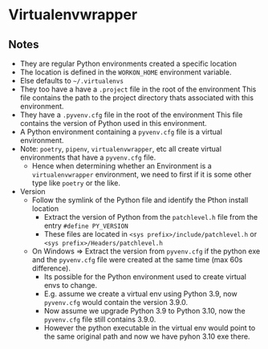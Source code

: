 # Virtualenvwrapper

## Notes

- They are regular Python environments created a specific location
- The location is defined in the `WORKON_HOME` environment variable.
- Else defaults to `~/.virtualenvs`
- They too have a have a `.project` file in the root of the environment
  This file contains the path to the project directory thats associated with this environment.
- They have a `.pyvenv.cfg` file in the root of the environment
  This file contains the version of Python used in this environment.
- A Python environment containing a `pyvenv.cfg` file is a virtual environment.
- Note: `poetry`, `pipenv`, `virtualenvwrapper`, etc all create virtual environments that have a `pyvenv.cfg` file.
  - Hence when determining whether an Environment is a `virtualenvwrapper` environment, we need to first if it is some other type like `poetry` or the like.
- Version
  - Follow the symlink of the Python file and identify the Pthon install location
    - Extract the version of Python from the `patchlevel.h` file from the entry `#define PY_VERSION`
    - These files are located in `<sys prefix>/include/patchlevel.h` or `<sys prefix>/Headers/patchlevel.h`
  - On Windows => Extract the version from `pyvenv.cfg` if the python exe and the `pyvenv.cfg` file were created at the same time (max 60s difference).
    - Its possible for the Python environment used to create virtual envs to change.
    - E.g. assume we create a virtual env using Python 3.9, now `pyvenv.cfg` would contain the version 3.9.0.
    - Now assume we upgrade Python 3.9 to Python 3.10, now the `pyvenv.cfg` file still contains 3.9.0.
    - However the python executable in the virtual env would point to the same original path and now we have pyhon 3.10 exe there.
